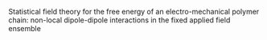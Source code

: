 Statistical field theory for the free energy of an electro-mechanical polymer chain: non-local dipole-dipole interactions in the fixed applied field ensemble
